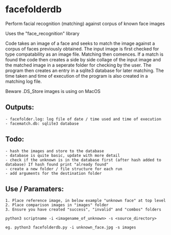 # facefolderdb

Perform facial recognition (matching) against corpus of known face images

Uses the "face_recognition" library

Code takes an image of a face and seeks to match the image against a corpus
of faces previously obtained. The input image is first checked for type
compatability as an image file.  Matching then comences. If a match is found
the code then creates a side by side collage of the input image and the
matched image in a seperate folder for checking by the user. The program then creates an entry
in a sqlite3 database for later matching.  The time taken and time of execution
of the program is also created in a matching log file.

Beware .DS_Store images is using on MacOS

## Outputs: 
    - facefolder.log: log file of date / time used and time of execution 
    - facematch.db: sqlite3 database 


## Todo:   
    - hash the images and store to the database 
    - database is quite basic, update with more detail
    - check if the unknown is in the database first (after hash added to database) If hash found print "already found"
    - create a new folder / file structure for each run 
    - add arguments for the destination folder 


## Use / Paramaters:
    1. Place reference image, in below example "unknown face" at top level
    2. Place comparison images in "images" folder  
    3. Ensure you have created "success", "invalid" and "combos" folders 
    
    python3 scriptname -i <imagename_of_unknown> -s <source_directory>
    
    eg. python3 facefolderdb.py -i unknown_face.jpg -s images
